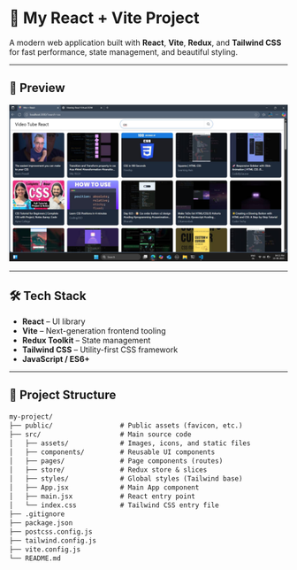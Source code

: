 # 🚀 My React + Vite Project

A modern web application built with **React**, **Vite**, **Redux**, and **Tailwind CSS** for fast performance, state management, and beautiful styling.

---

## 📸 Preview
![App Screenshot](./result.jpg)

---

## 🛠️ Tech Stack
- **React** – UI library
- **Vite** – Next-generation frontend tooling
- **Redux Toolkit** – State management
- **Tailwind CSS** – Utility-first CSS framework
- **JavaScript / ES6+**

---

## 📂 Project Structure
```plaintext
my-project/
├── public/                 # Public assets (favicon, etc.)
├── src/                    # Main source code
│   ├── assets/             # Images, icons, and static files
│   ├── components/         # Reusable UI components
│   ├── pages/              # Page components (routes)
│   ├── store/              # Redux store & slices
│   ├── styles/             # Global styles (Tailwind base)
│   ├── App.jsx             # Main App component
│   ├── main.jsx            # React entry point
│   └── index.css           # Tailwind CSS entry file
├── .gitignore
├── package.json
├── postcss.config.js
├── tailwind.config.js
├── vite.config.js
└── README.md
